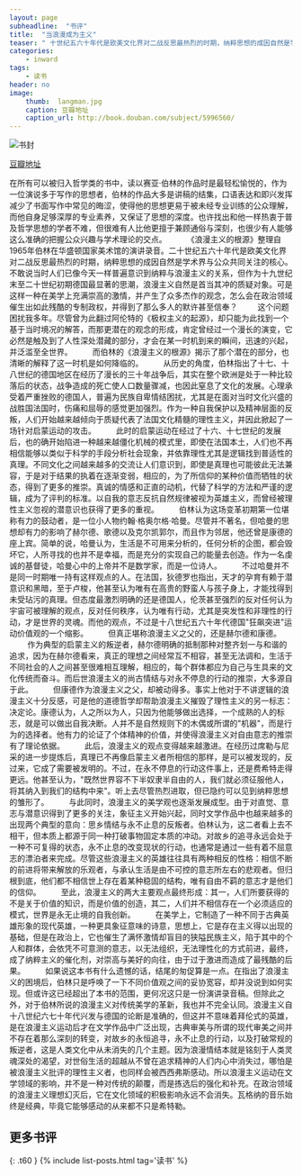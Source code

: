 ```yaml
---
layout: page
subheadline:  "书评"
title:  "当浪漫成为主义"
teaser: " 十世纪五六十年代是欧美文化界对二战反思最热烈的时期，纳粹思想的成因自然是学术界与公众共同关注的核心。作为十九世纪末至二十世纪初期德国最显著的思潮，浪漫主义自然是首当其冲的质疑对象。可是这样一种在美学上充满崇高的激情，并产生了众多杰作的观念，怎么会在政治领域催生出如此残酷的专制政权，并得到了那么多人的默许甚至信奉？  "
categories:
    - inward
tags:
    - 读书
header: no
image:
    thumb:  langman.jpg
    caption: 豆瓣地址
    caption_url: http://book.douban.com/subject/5996560/
---
```


<img src="{{ site.url}}/images/langman.jpg" alt="书封">
<p><a href="http://book.douban.com/subject/5996560/">豆瓣地址</a></p>

在所有可以被归入哲学类的书中，读以赛亚·伯林的作品时是最轻松愉悦的，作为一位演说多于写作的思想者，伯林的作品大多是讲稿的结集，口语表达和即兴发挥减少了书面写作中常见的晦涩，使得他的思想更易于被未经专业训练的公众理解，而他自身足够深厚的专业素养，又保证了思想的深度。也许找出和他一样热衷于普及哲学思想的学者不难，但很难有人比他更擅于兼顾通俗与深刻，也很少有人能够这么准确的把握公众兴趣与学术理论的交点。 
　　 
《浪漫主义的根源》整理自1965年伯林在华盛顿国家美术馆的演讲录音。二十世纪五六十年代是欧美文化界对二战反思最热烈的时期，纳粹思想的成因自然是学术界与公众共同关注的核心。不敢说当时人们已像今天一样普遍意识到纳粹与浪漫主义的关系，但作为十九世纪末至二十世纪初期德国最显著的思潮，浪漫主义自然是首当其冲的质疑对象。可是这样一种在美学上充满崇高的激情，并产生了众多杰作的观念，怎么会在政治领域催生出如此残酷的专制政权，并得到了那么多人的默许甚至信奉？ 
　　 
这个问题困扰我多年。尽管曾为此翻过阿伦特的《极权主义的起源》，却只能为此找到一个基于当时境况的解答，而那更潜在的观念的形成，肯定曾经过一个漫长的演变，它必然是触及到了人性深处潜藏的部分，才会在某一时机到来的瞬间，迅速的兴起，并泛滥至全世界。 
　　 
而伯林的《浪漫主义的根源》揭示了那个潜在的部分，也清晰的解释了这一时机是如何降临的。 
　　 
从历史的角度，伯林指出了十七、十八世纪的德国地区在经历了漫长的三十年战争后，其实在整个欧洲是处于一种比较落后的状态，战争造成的死亡使人口数量骤减，也因此窒息了文化的发展。心理承受着严重挫败的德国人，普遍为民族自卑情结困扰，尤其是在面对当时文化兴盛的战胜国法国时，伤痛和屈辱的感觉更加强烈。作为一种自我保护以及精神层面的反叛，人们开始越来越倾向于质疑代表了法国文化精髓的理性主义，并因此掀起了一场针对启蒙运动的攻击。 
　　 
此时的启蒙运动在经过了十六、十七世纪的发展后，也的确开始陷进一种越来越僵化机械的模式里，即使在法国本土，人们也不再相信能够以类似于科学的手段分析社会现象，并依靠理性尤其是逻辑找到普适性的真理。不同文化之间越来越多的交流让人们意识到，即使是真理也可能彼此无法兼容，于是对于结果的执着在逐渐变弱，相应的，为了所信仰的某种价值而牺牲的状态，得到了更多的推崇。真诚的情感和正直的动机，代替了科学的方法和严谨的逻辑，成为了评判的标准。以自我的意志反抗自然规律被视为英雄主义，而曾经被理性主义忽视的潜意识也获得了更多的重视。 
　　 
伯林认为这场变革初期第一位堪称有力的鼓动者，是一位小人物约翰·格奥尔格·哈曼。尽管并不著名，但哈曼的思想却有力的影响了赫尔德、歌德以及克尔凯郭尔，而且作为邻居，他还曾是康德的座上宾。简单的说，哈曼认为，生活是不可用来分析的，任何分析的企图，都会毁坏它，人所寻找的也并不是幸福，而是充分的实现自己的能量去创造。作为一名虔诚的基督徒，哈曼心中的上帝并不是数学家，而是一位诗人。 
　　 
不过哈曼并不是同一时期唯一持有这样观点的人。在法国，狄德罗也指出，天才的孕育有赖于潜意识和黑暗，至于卢梭，他甚至认为唯有在高贵的野蛮人与孩子身上，才能找得到未受玷污的真理。但态度最激烈明确的还是德国人，伦茨甚至强烈的反对任何认为宇宙可被理解的观点，反对任何秩序，认为唯有行动，尤其是突发性和非理性的行动，才是世界的灵魂。而他的观点，不过是十八世纪五六十年代德国"狂飙突进"运动价值观的一个缩影。 
　　 
但真正堪称浪漫主义之父的，还是赫尔德和康德。 
　　 
作为典型的启蒙主义的叛逆者，赫尔德明确的抵制那种对整齐划一与和谐的追求，因为在赫尔德看来，真正的理想之间经常互不相容，甚至无法调和，生活于不同社会的人之间甚至很难相互理解，相应的，每个群体都应为自己与生具来的文化传统而奋斗。而后世浪漫主义的尚古情结与对永不停息的行动的推崇，大多源自于此。 
　　 
但康德作为浪漫主义之父，却被动得多。事实上他对于不讲逻辑的浪漫主义十分反感，可是他的道德哲学却帮助浪漫主义摧毁了理性主义的另一标志：决定论。康德认为，人之所以为人，只因为他能够做出选择，一个成熟的人的标志，就是可以做出自我决断。人并不是自然规则下的木偶或所谓的"机器"，而是行为的选择者。他有力的论证了个体精神的价值，并使得浪漫主义对自由意志的推崇有了理论依据。 
　　 
此后，浪漫主义的观点变得越来越激进。在经历过席勒与尼采的进一步提炼后，真理已不再像启蒙主义者所相信的那样，是可以被发现的，反过来，它成了需要被发明的。不过，在永不停息的行动这件事上，还是费希特走得更远。他甚至认为，"既然世界容不下半奴隶半自由的人，我们就必须征服他人，将其纳入到我们的结构中来"。听上去尽管热烈进取，但已隐约可以见到纳粹思想的雏形了。 
　　 
与此同时，浪漫主义的美学观也逐渐发展成型。由于对直觉、意志与潜意识得到了更多的关注，象征主义开始兴起，同时文学作品中也越来越多的出现两个典型的意向：思乡情结与永不止息的反叛者。伯林认为，这二者看上去不相干，但本质上都源于同一种打破事物固定本质的冲动。对故乡的追寻永远会处于一种不可复得的状态，永不止息的改变现状的行动，也通常是通过一些有着不屈意志的漂泊者来完成。尽管这些浪漫主义的英雄往往具有两种相反的性格：相信不断的前进将带来解放的乐观者，与承认生活是由不可控的意志所左右的悲观者。但归根到底，他们都不相信世上存在着某种稳固的结构，唯有自由不羁的意志才是他们的信仰。 
　　 
至此，浪漫主义的两大主要观点最终形成：其一，人们所要获得的不是关于价值的知识，而是价值的创造，其二，人们并不相信存在一个必须适应的模式，世界是永无止境的自我创新。 
　　 
在美学上，它制造了一种不同于古典英雄形象的现代英雄，一种更具象征意味的诗意，思想上，它是存在主义得以出现的基础，但是在政治上，它也催生了满怀激情却盲目的狭隘民族主义，陷于其中的个人和群体，会依凭不可意测的意志，以无法组织，无法理性化的方式前进，最终，成了纳粹主义的催化剂，对崇高与美好的向往，由于过于激进而造成了最残酷的后果。 
　　 
如果说这本书有什么遗憾的话，结尾的匆促算是一点。在指出了浪漫主义的困境后，伯林只是呼唤了一下不同价值观之间的妥协宽容，却并没说到如何实现。但或许这已经超出了本书的范围，更何况这只是一份演讲录音稿。但除此之外，对于伯林所说的浪漫主义对传统美学的革新，我也并不完全认同。浪漫主义自十八世纪六七十年代兴发与德国的论断是准确的，但这并不意味着拜伦式的英雄，是在浪漫主义运动后才在文学作品中广泛出现，古典审美与所谓的现代审美之间并不存在着那么深刻的转变，对故乡的永恒追寻，永不止息的行动，以及打破常规的叛逆者，这是人类文化中从未消失的几个主题。因为浪漫情结本就是铭刻于人类灵魂深处的渴望，对世俗生活的超越从不曾在追求精神的人们内心中消失过，哪怕是被浪漫主义批评的理性主义者，也同样会被西西弗斯感动。所以浪漫主义运动在文学领域的影响，并不是一种对传统的颠覆，而是拣选后的强化和补充。在政治领域的浪漫主义理想幻灭后，它在文化领域的积极影响永远不会消失。瓦格纳的音乐始终是经典，毕竟它能够感动的从来都不只是希特勒。


## 更多书评
{: .t60 }
{% include list-posts.html tag='读书' %}
